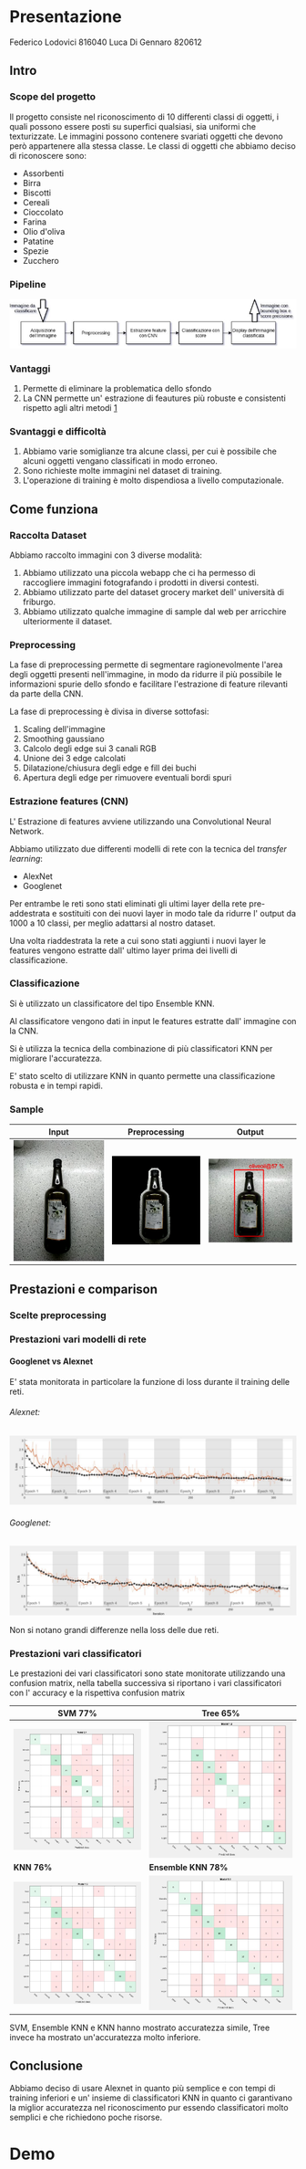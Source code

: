 # Presentazione
Federico Lodovici 816040
Luca Di Gennaro 820612

## Intro

### Scope del progetto

Il progetto consiste nel riconoscimento di 10 differenti classi di oggetti,
i quali possono essere posti su superfici qualsiasi, sia uniformi che
texturizzate.
Le immagini possono contenere svariati oggetti che devono però appartenere
alla stessa classe.
Le classi di oggetti che abbiamo deciso di riconoscere sono:
* Assorbenti
* Birra
* Biscotti
* Cereali
* Cioccolato
* Farina
* Olio d'oliva
* Patatine
* Spezie
* Zucchero

### Pipeline

![Pipeline](./presentation/pipelineh.jpeg)

### Vantaggi

1. Permette di eliminare la problematica dello sfondo
2. La CNN permette un' estrazione di feautures più robuste e consistenti
    rispetto agli altri metodi [1][1]


[1]: https://arxiv.org/abs/1403.6382

### Svantaggi e difficoltà

1. Abbiamo varie somiglianze tra alcune classi, per cui è possibile che alcuni
    oggetti vengano classificati in modo erroneo.
2. Sono richieste molte immagini nel dataset di training.
3. L'operazione di training è molto dispendiosa a livello computazionale.

## Come funziona

### Raccolta Dataset

Abbiamo raccolto immagini con 3 diverse modalità:

1. Abbiamo utilizzato una piccola webapp che ci ha permesso di raccogliere
    immagini fotografando i prodotti in diversi contesti.
2. Abbiamo utilizzato parte del dataset grocery market dell' università di
    friburgo.
3. Abbiamo utilizzato qualche immagine di sample dal web per arricchire
    ulteriormente il dataset.


### Preprocessing

  La fase di preprocessing permette di segmentare ragionevolmente l'area degli
  oggetti presenti nell'immagine, in modo da ridurre il più possibile le
  informazioni spurie dello sfondo e facilitare l'estrazione di
  feature rilevanti da parte della CNN.

  La fase di preprocessing è divisa in diverse sottofasi:
  1. Scaling dell'immagine
  2. Smoothing gaussiano
  3. Calcolo degli edge sui 3 canali RGB
  4. Unione dei 3 edge calcolati
  5. Dilatazione/chiusura degli edge e fill dei buchi
  6. Apertura degli edge per rimuovere eventuali bordi spuri

### Estrazione features (CNN)

L' Estrazione di features avviene utilizzando una Convolutional Neural Network.

Abbiamo utilizzato due differenti modelli di rete  con la tecnica del
*transfer learning*:
* AlexNet
* Googlenet

Per entrambe le reti sono stati eliminati gli ultimi layer della rete
pre-addestrata e sostituiti con dei nuovi layer in modo tale da ridurre
l' output da 1000 a 10 classi, per meglio adattarsi al nostro dataset.

Una volta riaddestrata la rete a cui sono stati aggiunti i nuovi layer le
features vengono estratte dall' ultimo layer prima dei livelli di classificazione.

### Classificazione

Si è utilizzato un classificatore del tipo Ensemble KNN.

Al classificatore vengono dati in input le features estratte dall' immagine con la CNN.

Si è utilizza la tecnica della combinazione di più classificatori KNN per migliorare l'accuratezza.

E' stato scelto di utilizzare KNN in quanto permette una classificazione robusta e in tempi rapidi.


### Sample

| Input                                          | Preprocessing                                            | Output                                        |
| ---------------------------------------------- | -------------------------------------------------------- | --------------------------------------------- |
| ![Immagine Input](./presentation/original.png) | ![Immagine preprocessing](./presentation/contrasted.png) | ![Immagine Output](./presentation/output.png) |

## Prestazioni e comparison

### Scelte preprocessing

### Prestazioni  vari modelli di rete

#### Googlenet vs Alexnet

E' stata monitorata in particolare la funzione di loss durante il training delle reti.

###### Alexnet:

![Immagine Grafico alexnet](./presentation/alexnet.JPG)

###### Googlenet:

![Immagine Grafico googlenet](./presentation/googlenet.JPG)

Non si notano grandi differenze nella loss delle due reti.

### Prestazioni vari classificatori

Le prestazioni dei vari classificatori sono state monitorate utilizzando una confusion matrix, nella tabella successiva si riportano i vari classificatori con l' accuracy e la rispettiva confusion matrix

| SVM 77%                                                    | Tree 65%                                                                |
| ---------------------------------------------------------- | ----------------------------------------------------------------------- |
| ![Immagine Grafico SVM](./presentation/SVM77%.JPG)         | ![Immagine Grafico SVM](./presentation/Mediumtree65%.JPG)               |
| **KNN 76%**                                                | **Ensemble KNN 78%**                                                    |
| ![Immagine Grafico SVM](./presentation/weightedknn76%.JPG) | ![Immagine Grafico SVM](./presentation/EnsembleLearningSubspKNN78%.JPG) |

SVM, Ensemble KNN e KNN hanno mostrato accuratezza simile, Tree invece ha mostrato un'accuratezza molto inferiore.

## Conclusione

Abbiamo deciso di usare Alexnet in quanto più semplice e con tempi di training inferiori e un' insieme di classificatori KNN in quanto ci garantivano la miglior accuratezza nel riconoscimento pur essendo classificatori molto semplici e che richiedono poche risorse.

# Demo
